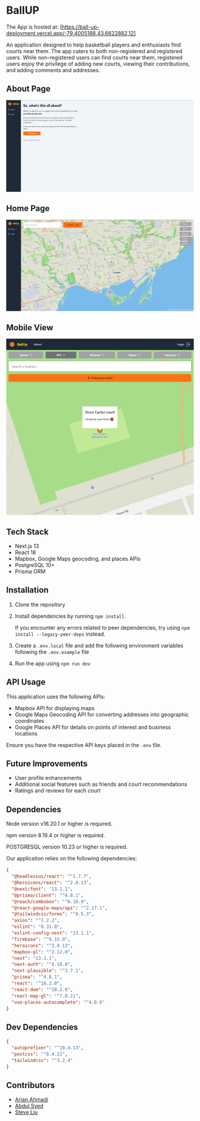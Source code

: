 # BallUP

The App is hosted at: [https://ball-up-deployment.vercel.app/-79.4005188,43.6622882,12]

An application designed to help basketball players and enthusiasts find courts near them. The app caters to both non-registered and registered users. While non-registered users can find courts near them, registered users enjoy the privilege of adding new courts, viewing their contributions, and adding comments and addresses.

## About Page

![About Page](https://github.com/lighthouse-buddies/BallUP/blob/main/public/BallUP/About.png?raw=true 'About Page screenshot')

## Home Page

![BallUP](https://github.com/lighthouse-buddies/BallUP/blob/main/public/BallUP/BallUp_Homepage.png?raw=true 'Homepage screenshot')

## Mobile View

![Mobile view](https://github.com/lighthouse-buddies/BallUP/blob/main/public/BallUP/Mobile_view.png?raw=true 'Mobile view screenshot')

## Tech Stack

- Next.js 13
- React 18
- Mapbox, Google Maps geocoding, and places APIs
- PostgreSQL 10+
- Prisma ORM

## Installation

1. Clone the repository

2. Install dependencies by running `npm install`.

   If you encounter any errors related to peer dependencies, try using `npm install --legacy-peer-deps` instead.

3. Create a `.env.local` file and add the following environment variables following the `.env.example` file

4. Run the app using `npm run dev`

## API Usage

This application uses the following APIs:

- Mapbox API for displaying maps
- Google Maps Geocoding API for converting addresses into geographic coordinates
- Google Places API for details on points of interest and business locations

Ensure you have the respective API keys placed in the `.env` file.

## Future Improvements

- User profile enhancements
- Additional social features such as friends and court recommendations
- Ratings and reviews for each court

## Dependencies

Node version v16.20.1 or higher is required.

npm version 8.19.4 or higher is required.

POSTGRESQL version 10.23 or higher is required.

Our application relies on the following dependencies:

```json
{
  "@headlessui/react": "^1.7.7",
  "@heroicons/react": "^2.0.13",
  "@next/font": "13.1.1",
  "@prisma/client": "^4.8.1",
  "@reach/combobox": "^0.18.0",
  "@react-google-maps/api": "^2.17.1",
  "@tailwindcss/forms": "^0.5.3",
  "axios": "^1.2.2",
  "eslint": "8.31.0",
  "eslint-config-next": "13.1.1",
  "firebase": "^9.15.0",
  "heroicons": "^2.0.13",
  "mapbox-gl": "^2.12.0",
  "next": "13.1.1",
  "next-auth": "^4.18.8",
  "next-plausible": "^3.7.1",
  "prisma": "^4.8.1",
  "react": "^18.2.0",
  "react-dom": "^18.2.0",
  "react-map-gl": "^7.0.21",
  "use-places-autocomplete": "^4.0.0"
}
```

## Dev Dependencies

```json
{
  "autoprefixer": "^10.4.13",
  "postcss": "^8.4.21",
  "tailwindcss": "^3.2.4"
}
```

## Contributors

- [Arian Ahmadi](https://github.com/arianah75)
- [Abdul Syed](https://github.com/syabdulr)
- [Steve Liu](https://github.com/monki1)

